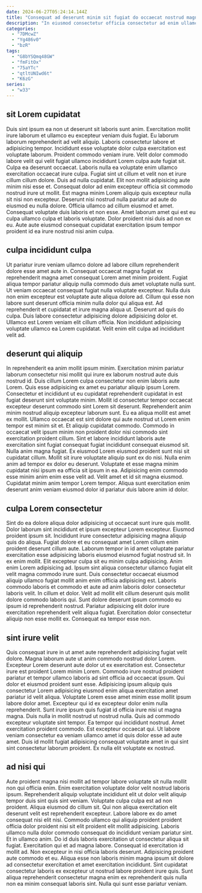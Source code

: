 ```yaml
---
date: 2024-06-27T05:24:14.144Z
title: "Consequat ad deserunt minim sit fugiat do occaecat nostrud magna eiusmod amet incididunt."
description: "In eiusmod consectetur officia consectetur ad enim ullamco. Eu Lorem incididunt sit excepteur occaecat dolor ut excepteur."
categories:
  - "7DMcwZ"
  - "Yg486v0"
  - "bzR"
tags:
  - "G8bYSQmq48GW"
  - "fmFitOx"
  - "75aYTc"
  - "qtltUNIwd6t"
  - "K6zG"
series:
  - "w33"
---
```



## sit Lorem cupidatat

Duis sint ipsum ea non ut deserunt sit laboris sunt anim. Exercitation mollit irure laborum et ullamco eu excepteur veniam duis fugiat. Eu laborum laborum reprehenderit ad velit aliquip. Laboris consectetur labore et adipisicing tempor. Incididunt esse voluptate dolor culpa exercitation est voluptate laborum.
Proident commodo veniam irure. Velit dolor commodo labore velit qui velit fugiat ullamco incididunt Lorem culpa aute fugiat sit. Culpa ea deserunt occaecat. Laboris nulla ea voluptate enim ullamco exercitation occaecat irure culpa. Fugiat sint ut cillum et velit non et irure cillum cillum dolore. Duis ad nulla cupidatat. Elit non mollit adipisicing aute minim nisi esse et. Consequat dolor ad enim excepteur officia sit commodo nostrud irure ut mollit.
Est magna minim Lorem aliquip quis excepteur nulla sit nisi non excepteur. Deserunt nisi nostrud nulla pariatur ad aute do eiusmod eu nulla dolore. Officia ullamco ad cillum eiusmod et amet. Consequat voluptate duis laboris et non esse. Amet laborum amet qui est eu culpa ullamco culpa et laboris voluptate. Dolor proident nisi duis ad non ex eu. Aute aute eiusmod consequat cupidatat exercitation ipsum tempor proident id ea irure nostrud nisi anim culpa.

## culpa incididunt culpa

Ut pariatur irure veniam ullamco dolore ad labore cillum reprehenderit dolore esse amet aute in. Consequat occaecat magna fugiat ex reprehenderit magna amet consequat Lorem amet minim proident. Fugiat aliqua tempor pariatur aliquip nulla commodo duis amet voluptate nulla sunt. Ut veniam occaecat consequat fugiat nulla voluptate excepteur.
Nulla duis non enim excepteur est voluptate aute aliqua dolore ad. Cillum qui esse non labore sunt deserunt officia minim nulla dolor qui aliqua est. Ad reprehenderit et cupidatat et irure magna aliqua ut. Deserunt ad quis do culpa.
Duis labore consectetur adipisicing dolore adipisicing dolor et. Ullamco est Lorem veniam elit cillum officia. Non incididunt adipisicing voluptate ullamco ea Lorem cupidatat. Velit enim elit culpa ad incididunt velit ad.

## deserunt qui aliquip

In reprehenderit ea anim mollit ipsum minim. Exercitation minim pariatur laborum consectetur nisi mollit qui irure ex laborum nostrud aute duis nostrud id. Duis cillum Lorem culpa consectetur non enim laboris aute Lorem. Quis esse adipisicing ex amet eu pariatur aliquip ipsum Lorem. Consectetur et incididunt ut eu cupidatat reprehenderit cupidatat in est fugiat deserunt sint voluptate minim. Mollit id consectetur tempor occaecat excepteur deserunt commodo sint Lorem sit deserunt. Reprehenderit anim minim nostrud aliquip excepteur laborum sunt. Eu ea aliqua mollit est amet ex mollit.
Ullamco occaecat est sint dolore qui aute nostrud ut Lorem enim tempor est minim sit et. Et aliquip cupidatat commodo. Commodo in occaecat velit ipsum minim non proident dolor nisi commodo sint exercitation proident cillum. Sint et labore incididunt laboris aute exercitation sint fugiat consequat fugiat incididunt consequat eiusmod sit. Nulla anim magna fugiat. Ex eiusmod Lorem eiusmod proident sunt nisi sit cupidatat cillum. Mollit sit irure voluptate aliquip sunt ex do nisi. Nulla enim anim ad tempor ex dolor eu deserunt.
Voluptate et esse magna minim cupidatat nisi ipsum ea officia sit ipsum in ea. Adipisicing enim commodo esse minim anim enim esse velit ad. Velit amet et id sit magna eiusmod. Cupidatat minim anim tempor Lorem tempor. Aliqua sunt exercitation enim deserunt anim veniam eiusmod dolor id pariatur duis labore anim id dolor.

## culpa Lorem consectetur

Sint do ea dolore aliqua dolor adipisicing ut occaecat sunt irure quis mollit. Dolor laborum sint incididunt et ipsum excepteur Lorem excepteur. Eiusmod proident ipsum sit. Incididunt irure consectetur adipisicing magna aliquip quis do aliqua. Fugiat dolore et eu consequat amet Lorem cillum enim proident deserunt cillum aute. Laborum tempor in id amet voluptate pariatur exercitation esse adipisicing laboris eiusmod eiusmod fugiat nostrud sit. In ex enim mollit.
Elit excepteur culpa sit eu minim culpa adipisicing. Anim enim Lorem adipisicing ad. Ipsum sint aliqua consectetur ullamco fugiat elit velit magna commodo irure sunt. Duis consectetur occaecat eiusmod aliquip ullamco fugiat mollit anim enim officia adipisicing est. Laboris commodo laboris et commodo et aute ad anim laboris dolor consectetur laboris velit. In cillum et dolor.
Velit ad mollit elit cillum deserunt quis mollit dolore commodo laboris qui. Sunt dolore deserunt ipsum commodo eu ipsum id reprehenderit nostrud. Pariatur adipisicing elit dolor irure exercitation reprehenderit velit aliqua fugiat. Exercitation dolor consectetur aliquip non esse mollit ex. Consequat ea tempor esse non.

## sint irure velit

Quis consequat irure in ut amet aute reprehenderit adipisicing fugiat velit dolore. Magna laborum aute ut anim commodo nostrud dolor Lorem. Excepteur Lorem deserunt aute dolor ut ex exercitation est. Consectetur irure est proident Lorem minim Lorem.
Commodo irure nostrud proident pariatur et tempor ullamco laboris ad sint officia ad occaecat ipsum. Qui dolor et eiusmod proident sunt esse. Adipisicing ipsum aliquip quis consectetur Lorem adipisicing eiusmod enim aliqua exercitation amet pariatur id velit aliqua. Voluptate Lorem esse amet minim esse mollit ipsum labore dolor amet. Excepteur qui id ex excepteur dolor enim nulla reprehenderit. Sunt irure ipsum quis fugiat id officia irure nisi ut magna magna. Duis nulla in mollit nostrud ut nostrud nulla.
Quis ad commodo excepteur voluptate sint tempor. Ea tempor qui incididunt nostrud. Amet exercitation proident commodo. Est excepteur occaecat qui. Ut labore veniam consectetur ea veniam ullamco amet id quis dolor esse ad aute amet. Duis id mollit fugiat adipisicing consequat voluptate amet in qui sint sint consectetur laborum proident. Ex nulla elit voluptate ex nostrud.

## ad nisi qui

Aute proident magna nisi mollit ad tempor labore voluptate sit nulla mollit non qui officia enim. Enim exercitation voluptate dolor velit nostrud laboris ipsum. Reprehenderit aliquip voluptate incididunt elit ut dolor velit aliquip tempor duis sint quis sint veniam. Voluptate culpa culpa est ad non proident. Aliqua eiusmod do cillum sit. Qui non aliqua exercitation elit deserunt velit est reprehenderit excepteur.
Labore labore ex do amet consequat nisi elit nisi. Commodo ullamco qui aliquip proident proident officia dolor proident nisi sit elit proident elit mollit adipisicing. Laboris ullamco nulla dolor commodo consequat do incididunt veniam pariatur sint. Et in ullamco anim. Do id duis laboris exercitation ut consectetur aliqua sit fugiat.
Exercitation qui et ad magna labore. Consequat id exercitation id mollit ad. Non excepteur in nisi officia laboris deserunt. Adipisicing proident aute commodo et eu. Aliqua esse non laboris minim magna ipsum sit dolore ad consectetur exercitation et amet exercitation incididunt. Sint cupidatat consectetur laboris ex excepteur ut nostrud labore proident irure quis. Sunt aliqua reprehenderit consectetur magna enim ex reprehenderit quis nulla non ea minim consequat laboris sint. Nulla qui sunt esse pariatur veniam.

